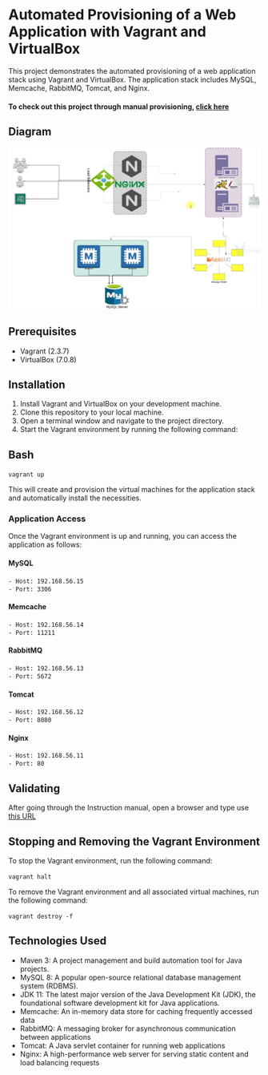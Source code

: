 # Automated Provisioning of a Web Application with Vagrant and VirtualBox

This project demonstrates the automated provisioning of a web application stack using Vagrant and VirtualBox. The application stack includes MySQL, Memcache, RabbitMQ, Tomcat, and Nginx.

#### To check out this project through manual provisioning, [click here](https://github.com/pongraczfarkas/Multi-Tier-WebApp-Local-Automated)

## Diagram

![alt text](https://github.com/pongraczfarkas/Multi-Tier-WebApp-Local-Automated/blob/main/Automated%20provisioning%20diagram.png?raw=true)

## Prerequisites

   - Vagrant (2.3.7)
   - VirtualBox (7.0.8)

## Installation

   1. Install Vagrant and VirtualBox on your development machine.
   2. Clone this repository to your local machine.
   3. Open a terminal window and navigate to the project directory.
   4. Start the Vagrant environment by running the following command:

## Bash

```vagrant up```

This will create and provision the virtual machines for the application stack and automatically install the necessities.
### Application Access

Once the Vagrant environment is up and running, you can access the application as follows:

#### MySQL
```
- Host: 192.168.56.15
- Port: 3306
```
#### Memcache
```
- Host: 192.168.56.14
- Port: 11211
```
#### RabbitMQ
```
- Host: 192.168.56.13
- Port: 5672
```
#### Tomcat
```
- Host: 192.168.56.12
- Port: 8080
```
#### Nginx
```
- Host: 192.168.56.11
- Port: 80
```

## Validating

After going through the Instruction manual, open a browser and type use [this URL](http://192.168.56.11:80)

## Stopping and Removing the Vagrant Environment

To stop the Vagrant environment, run the following command:

```vagrant halt```

To remove the Vagrant environment and all associated virtual machines, run the following command:

```vagrant destroy -f```

## Technologies Used

- Maven 3: A project management and build automation tool for Java projects.
- MySQL 8: A popular open-source relational database management system (RDBMS).
- JDK 11: The latest major version of the Java Development Kit (JDK), the foundational software development kit for Java applications.
- Memcache: An in-memory data store for caching frequently accessed data
- RabbitMQ: A messaging broker for asynchronous communication between applications
- Tomcat: A Java servlet container for running web applications
- Nginx: A high-performance web server for serving static content and load balancing requests

